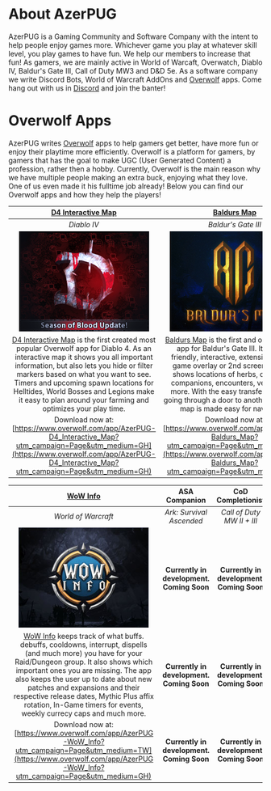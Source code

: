 # About AzerPUG
AzerPUG is a Gaming Community and Software Company with the intent to help people enjoy games more. Whichever game you play at whatever skill level, you play games to have fun. We help our members to increase that fun! As gamers, we are mainly active in World of Warcaft, Overwatch, Diablo IV, Baldur's Gate III, Call of Duty MW3 and D&D 5e. As a software company we write Discord Bots, World of Warcraft AddOns and [Overwolf](https://www.overwolf.com/) apps. Come hang out with us in [Discord](https://www.azerpug.com/discord) and join the banter!

# Overwolf Apps
AzerPUG writes [Overwolf](https://www.overwolf.com/) apps to help gamers get better, have more fun or enjoy their playtime more efficiently. Overwolf is a platform for gamers, by gamers that has the goal to make UGC (User Generated Content) a profession, rather then a hobby. Currently, Overwolf is the main reason why we have multiple people making an extra buck, enjoying what they love. One of us even made it his fulltime job already! Below you can find our Overwolf apps and how they help the players!

| [D4 Interactive Map](https://www.overwolf.com/app/AzerPUG-D4_Interactive_Map?utm_campaign=Page&utm_medium=TW) |  [Baldurs Map](https://www.overwolf.com/app/AzerPUG-Baldurs_Map?utm_campaign=Page&utm_medium=GH) | [Starfield Companion](https://www.overwolf.com/app/AzerPUG-Starfield_Companion?utm_campaign=Page&utm_medium=GH) |
| :----: | :----: | :----: |
| *Diablo IV* | *Baldur's Gate III* | *Starfield* | 
| [![](https://github.com/AzerPUG/AZP-Files/blob/main/OWStorePanels/D4IM.png?raw=true "")](https://www.overwolf.com/app/AzerPUG-D4_Interactive_Map?utm_campaign=Page&utm_medium=GH "") | [![](https://github.com/AzerPUG/AZP-Files/blob/main/OWStorePanels/BGM.png?raw=true "")]([https://www.overwolf.com/app/AzerPUG-D4_Interactive_Map?utm_campaign=Page&utm_medium=GH](https://www.overwolf.com/app/AzerPUG-Baldurs_Map?utm_campaign=Page&utm_medium=GH) "") | [![](https://github.com/AzerPUG/AZP-Files/blob/main/OWStorePanels/SFC.png?raw=true "")]([https://www.overwolf.com/app/AzerPUG-Starfield_Companion?utm_campaign=Page&utm_medium=GH](https://www.overwolf.com/app/AzerPUG-Starfield_Companion_Map?utm_campaign=Page&utm_medium=GH) "") |
| [D4 Interactive Map](https://www.overwolf.com/app/AzerPUG-D4_Interactive_Map?utm_campaign=Page&utm_medium=GH) is the first created most popular Overwolf app for Diablo 4. As an interactive map it shows you all important information, but also lets you hide or filter markers based on what you want to see. Timers and upcoming spawn locations for Helltides, World Bosses and Legions make it easy to plan around your farming and optimizes your play time. | [Baldurs Map](https://www.overwolf.com/app/AzerPUG-Baldurs_Map?utm_campaign=Page&utm_medium=GH) is the first and only Overwolf app for Baldur's Gate III. It is a user friendly, interactive, extensive map for game overlay or 2nd screen. The app shows locations of herbs, containers, companions, encounters, vendors and more. With the easy transfer locations, going through a door to another part of the map is made easy for navigation. | [Starfield Companion](https://www.overwolf.com/app/AzerPUG-Starfield_Companion?utm_campaign=Page&utm_medium=GH) provides crucial information about Star Systems, Planets and Moons. It shows resources to make it easy to decide where to build an outpost next. The app also provides more information about Ship Parts then the game initially does, to help the player determine what the best parts are for them and their current ship. |
| Download now at: [https://www.overwolf.com/app/AzerPUG-D4_Interactive_Map?utm_campaign=Page&utm_medium=GH](https://www.overwolf.com/app/AzerPUG-D4_Interactive_Map?utm_campaign=Page&utm_medium=GH) | Download now at: [https://www.overwolf.com/app/AzerPUG-Baldurs_Map?utm_campaign=Page&utm_medium=GH](https://www.overwolf.com/app/AzerPUG-Baldurs_Map?utm_campaign=Page&utm_medium=GH) | Download now at: [https://www.overwolf.com/app/AzerPUG-Starfield_Companion?utm_campaign=Page&utm_medium=GH](https://www.overwolf.com/app/AzerPUG-Starfield_Companion?utm_campaign=Page&utm_medium=GH) |

|  [WoW Info](https://www.overwolf.com/app/AzerPUG-WoW_Info?utm_campaign=Page&utm_medium=GH) | ASA Companion | CoD Completionist |
| :----: | :----: | :----: |
| *World of Warcraft* | *Ark: Survival Ascended* | *Call of Duty MW II + III* |
| [![](https://github.com/AzerPUG/AZP-Files/blob/main/OWStorePanels/WoWI.png?raw=true "")]([https://www.overwolf.com/app/AzerPUG-WoW_Info?utm_campaign=Page&utm_medium=GH](https://www.overwolf.com/app/AzerPUG-Baldurs_Map?utm_campaign=Page&utm_medium=GH) "") | **Currently in development. Coming Soon** | **Currently in development. Coming Soon** |
| [WoW Info](https://www.overwolf.com/app/AzerPUG-WoW_Info?utm_campaign=Page&utm_medium=GH) keeps track of what buffs. debuffs, cooldowns, interrupt, dispells (and much more) you have for your Raid/Dungeon group. It also shows which important ones you are missing. The app also keeps the user up to date about new patches and expansions and their respective release dates, Mythic Plus affix rotation, In-Game timers for events, weekly currecy caps and much more. | **Currently in development. Coming Soon** | **Currently in development. Coming Soon** |
| Download now at: [https://www.overwolf.com/app/AzerPUG-WoW_Info?utm_campaign=Page&utm_medium=TW](https://www.overwolf.com/app/AzerPUG-WoW_Info?utm_campaign=Page&utm_medium=GH) | **Currently in development. Coming Soon** | **Currently in development. Coming Soon** |
